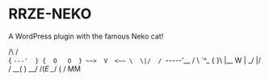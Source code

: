 # RRZE-NEKO
A WordPress plugin with the famous Neko cat! 

 /\     /\
{  `---'  }
{  O   O  }
~~>  V  <~~
 \  \|/  /
  `-----'__
  /     \  `^\_
 {       }\ |\_\_   W
 |  \_/  |/ /  \_\_( )
  \__/  /(_E     \__/
    (  /
     MM

